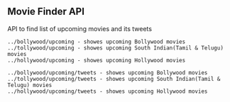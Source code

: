 ## Movie Finder API

API to find list of upcoming movies and its tweets

``` 
../bollywood/upcoming - showes upcoming Bollywood movies
../tollywood/upcoming - showes upcoming South Indian(Tamil & Telugu) movies 
../hollywood/upcoming - showes upcoming Hollywood movies 
```

```
../bollywood/upcoming/tweets - showes upcoming Bollywood movies
../tollywood/upcoming/tweets - showes upcoming South Indian(Tamil & Telugu) movies 
../hollywood/upcoming/tweets - showes upcoming Hollywood movies 
```

